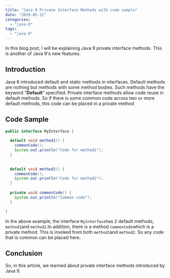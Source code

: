 ```yaml
---
title: "Java 9 Private Interface Methods with code sample"
date: "2019-05-31"
categories: 
  - "java-9"
tags: 
  - "java-9"
---
```


In this blog post, I will be explaining Java 9 private interface methods. This is another of Java 9's new features.

## Introduction

Java 8 introduced default and static methods in interfaces. Default methods are nothing but methods with some method bodies. Such methods have the keyword "**Default**" specified. Private interface methods allow code reuse in default methods. So if there is some common code across two or more default methods, this code can be placed in a private method

## Code Sample

```java
public interface MyInterface {
  
  default void method1() {
    commonCode();
    System.out.println("Code for method1");
  }
  
  
  default void method2() {
    commonCode();
    System.out.println("Code for method2");	
  }
  
  private void commonCode() {
    System.out.println("Common code");
  }

}
```

In the above example, the interface `MyInterface`has 2 default methods, `method1`and `method2`.In addition, there is a method `commonCode`which is a private method. This is invoked from both `method1`and `method2`. So any code that is common can be placed here.

## Conclusion

So, in this article, we learned about private interface methods introduced by Java 9.
